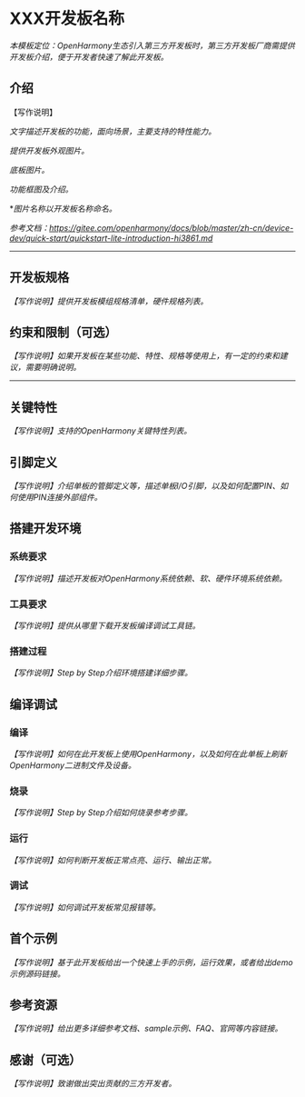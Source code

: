 # XXX开发板名称
*本模板定位：OpenHarmony生态引入第三方开发板时，第三方开发板厂商需提供开发板介绍，便于开发者快速了解此开发板。*

## 介绍

【写作说明】

*文字描述开发板的功能，面向场景，主要支持的特性能力。*

*提供开发板外观图片。*

*底板图片。*

*功能框图及介绍。*

**图片名称以开发板名称命名。*

*参考文档：https://gitee.com/openharmony/docs/blob/master/zh-cn/device-dev/quick-start/quickstart-lite-introduction-hi3861.md*

********
## 开发板规格

*【写作说明】提供开发板模组规格清单，硬件规格列表。*

## 约束和限制（可选）

*【写作说明】如果开发板在某些功能、特性、规格等使用上，有一定的约束和建议，需要明确说明。*

********


## 关键特性
*【写作说明】支持的OpenHarmony关键特性列表。*

## 引脚定义
*【写作说明】介绍单板的管脚定义等，描述单板I/O引脚，以及如何配置PIN、如何使用PIN连接外部组件。*  

## 搭建开发环境

### 系统要求

*【写作说明】描述开发板对OpenHarmony系统依赖、软、硬件环境系统依赖。*

### 工具要求

*【写作说明】提供从哪里下载开发板编译调试工具链。*

### 搭建过程

*【写作说明】Step by Step介绍环境搭建详细步骤。*

## 编译调试

### 编译

*【写作说明】如何在此开发板上使用OpenHarmony，以及如何在此单板上刷新OpenHarmony二进制文件及设备。*

### 烧录

*【写作说明】Step by Step介绍如何烧录参考步骤。*

### 运行

*【写作说明】如何判断开发板正常点亮、运行、输出正常。*


### 调试

*【写作说明】如何调试开发板常见报错等。*

## 首个示例

*【写作说明】基于此开发板给出一个快速上手的示例，运行效果，或者给出demo示例源码链接。*

## 参考资源

*【写作说明】给出更多详细参考文档、sample示例、FAQ、官网等内容链接。*

## 感谢（可选）

*【写作说明】致谢做出突出贡献的三方开发者。*

